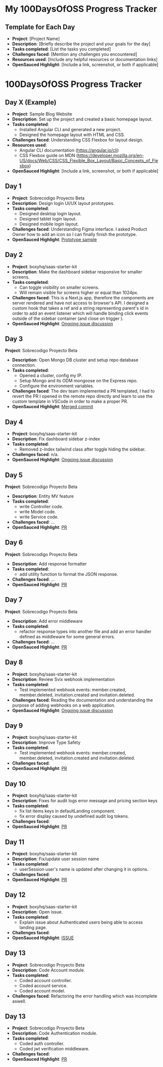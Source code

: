 # My 100DaysOfOSS Progress Tracker

## Template for Each Day

- **Project**: [Project Name]
- **Description**: [Briefly describe the project and your goals for the day]
- **Tasks completed**: [List the tasks you completed]
- **Challenges faced**: [Mention any challenges you encountered]
- **Resources used**: [Include any helpful resources or documentation links]
- **OpenSauced Highlight**: [Include a link, screenshot, or both if applicable]

# 100DaysOfOSS Progress Tracker

## Day X (Example)

- **Project**: Sample Blog Website
- **Description**: Set up the project and created a basic homepage layout.
- **Tasks completed**: 
  - Installed Angular CLI and generated a new project.
  - Designed the homepage layout with HTML and CSS.
- **Challenges faced**: Understanding CSS Flexbox for layout design.
- **Resources used**: 
  - Angular CLI documentation (https://angular.io/cli)
  - CSS Flexbox guide on MDN (https://developer.mozilla.org/en-US/docs/Web/CSS/CSS_Flexible_Box_Layout/Basic_Concepts_of_Flexbox)
- **OpenSauced Highlight**: [Include a link, screenshot, or both if applicable]

## Day 1

- **Project**: Sobrecodigo Proyecto Beta
- **Description**: Design login UI/UX layout prototypes.
- **Tasks completed**: 
  - Designed desktop login layout.
  - Designed tablet login layout.
  - Designed mobile login layout.
- **Challenges faced**: Understanding Figma interface. I asked Product Owner how to add an icon so I can finally finish the prototype.
- **OpenSauced Highlight**: [Prototype sample](https://github.com/shartrooper/open-saused-journey/blob/main/assets/login-prototype.jpg)

## Day 2

- **Project**: boxyhq/saas-starter-kit
- **Description**: Make the dashboard sidebar responsive for smaller screens.
- **Tasks completed**: 
  - Can toggle visibility on smaller screens.
  - Will remain visible for screens higher or equal than 1024px.
- **Challenges faced**: This is a Next.js app, therefore the components are server rendered and have not access to browser's API.
I designed a custom hook that takes a ref and a string representing parent's id in order to add an event listener which will handle
binding click events outside of the sidebar container (and close on trigger ).
- **OpenSauced Highlight**: [Ongoing issue discussion](https://github.com/boxyhq/saas-starter-kit/issues/202)

## Day 3
 **Project**: Sobrecodigo Proyecto Beta
- **Description**: Open Mongo DB cluster and setup repo database connection.
- **Tasks completed**: 
  - Opened a cluster, config my IP.
  - Setup Mongo and its ODM mongoose on the Express repo.
  - Configure the environment variables.
- **Challenges faced**: The dev team implemented a PR templated, I had to revert the PR I opened in the remote repo directly and learn 
to use the custom template in VSCode in order to make a proper PR.
- **OpenSauced Highlight**: [Merged commit](https://github.com/Sobrecodigo/sc-proyecto-beta-backend/commit/de8ffd9c313741163e1f98b37f8a57fb8a541771)

## Day 4

- **Project**: boxyhq/saas-starter-kit
- **Description**: Fix dashboard sidebar z-index
- **Tasks completed**: 
  - Removed z-index tailwind class after toggle hiding the sidebar.
- **Challenges faced**: n/a. 
- **OpenSauced Highlight**: [Ongoing issue discussion](https://github.com/boxyhq/saas-starter-kit/issues/202)

## Day 5
 **Project**: Sobrecodigo Proyecto Beta
- **Description**: Entity MV feature
- **Tasks completed**: 
  - write Controller code.
  - write Model code.
  - write Service code.
- **Challenges faced**: ...
- **OpenSauced Highlight**: [PR](https://github.com/Sobrecodigo/sc-proyecto-beta-backend/pull/3)

## Day 6
 **Project**: Sobrecodigo Proyecto Beta
- **Description**: Add response formatter
- **Tasks completed**: 
  - add utility function to format the JSON response.
- **Challenges faced**: ...
- **OpenSauced Highlight**: [PR](https://github.com/Sobrecodigo/sc-proyecto-beta-backend/pull/4)

## Day 7
 **Project**: Sobrecodigo Proyecto Beta
- **Description**: Add error middleware
- **Tasks completed**: 
  - refactor response types into another file and add an error handler defined as middleware for some general errors.
- **Challenges faced**: ...
- **OpenSauced Highlight**: [PR](https://github.com/Sobrecodigo/sc-proyecto-beta-backend/pull/5)

## Day 8
- **Project**: boxyhq/saas-starter-kit
- **Description**: Review Svix webhook implementation
- **Tasks completed**: 
  - Test implemented webhook events: member.created, member.deleted, invitation.created and invitation.deleted.
- **Challenges faced**: Reading the documentation and understanding the purpose of adding webhooks on a web application.
- **OpenSauced Highlight**: [Ongoing issue discussion](https://github.com/boxyhq/saas-starter-kit/issues/419)

## Day 9
- **Project**: boxyhq/saas-starter-kit
- **Description**: Improve Type Safety
- **Tasks completed**: 
  - Test implemented webhook events: member.created, member.deleted, invitation.created and invitation.deleted.
- **Challenges faced**:
- **OpenSauced Highlight**: [PR](https://github.com/boxyhq/saas-starter-kit/pull/493)

## Day 10
- **Project**: boxyhq/saas-starter-kit
- **Description**: Fixes for audit logs error message and pricing section keys
- **Tasks completed**: 
  - fix list items keys in defaultLanding component.
  - fix error display caused by undefined audit log tokens.
- **Challenges faced**:
- **OpenSauced Highlight**: [PR](https://github.com/boxyhq/saas-starter-kit/pull/513)

## Day 11
- **Project**: boxyhq/saas-starter-kit
- **Description**: Fix/update user session name
- **Tasks completed**: 
  - userSession user's name is updated after changing it in options.
- **Challenges faced**:
- **OpenSauced Highlight**: [PR](https://github.com/boxyhq/saas-starter-kit/pull/526)

## Day 12
- **Project**: boxyhq/saas-starter-kit
- **Description**: Open issue.
- **Tasks completed**: 
  - Explain issue about Authenticated users being able to access landing page.
- **Challenges faced**:
- **OpenSauced Highlight**: [ISSUE](https://github.com/boxyhq/saas-starter-kit/issues/535)

## Day 13

- **Project**: Sobrecodigo Proyecto Beta
- **Description**: Code Account module.
- **Tasks completed**: 
  - Coded account controller.
  - Coded account service.
  - Coded account model.
- **Challenges faced**: Refactoring the error handling which was incomplete aswell.

## Day 13

- **Project**: Sobrecodigo Proyecto Beta
- **Description**: Code Authentication module.
- **Tasks completed**: 
  - Coded auth controller.
  - Coded jwt verification middleware.
- **Challenges faced**:
- **OpenSauced Highlight**: [PR](https://github.com/Sobrecodigo/sc-proyecto-beta-backend/pull/7)
